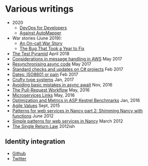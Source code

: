 # Various writings

* 2020
  * [DevOps for Developers](./DevopsFeedback)
  * [Against AutoMapper](./AgainstAutoMapper)
* War stories (June 2019):
  * [An On-call War Story](./AnOnCallWarStory)
  * [The Bug That Took a Year to Fix](./TheBugThatTookAYearToFix)
* [The Test Pyramid](./TestPyramid) April 2018
* [Considerations in message handling in AWS](./AwsMessageHandling) May 2017
* [Resynchronising async code](./AsyncResync) May 2017
* [Standard checks and updates on C# projects](./StandardChecks) Feb 2017
* [Dates: ISO8601 or pain](./iso8601) Feb 2017
* [Crufty type systems](./CruftyTypeSystems) Jan, 2017
* [Avoiding basic mistakes in async await](./AsyncBasicMistakes) Nov, 2016
* [The Pull-Request Workflow](./PullRequestWorkflow) May, 2016
* [Microservices Links](./MicroservicesLinks) May, 2016
* [Optimization and Metrics in ASP Kestrel Benchmarks](./OptimizationAndMetrics) Jan, 2016
* [Agile Values](./AgileValues) Sept, 2015
* [Patterns for web services in Nancy part 2: Shimming Nancy with functions](./NancyWebServicePatterns2) June 2012
* [Simple patterns for web services in Nancy](./NancyWebServicePatterns) March 2012
* [The Single Return Law](./TheSingleReturnLaw) 2012ish

## Identity integration

* [Github](https://github.com/AnthonySteele/)
* [Twitter](https://twitter.com/AnthonySteele)
